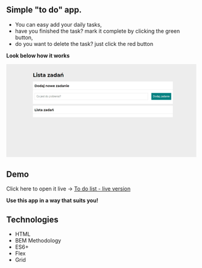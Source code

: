 ## Simple "to do" app.
 - You can easy add your daily tasks,
 - have you finished the task? mark it complete by clicking the green button,
 - do you want to delete the task? just click the red button

**Look below how it works** 

![Simple to-do app.](https://github.com/sweglarz/simpleToDoList/blob/main/images/newreadme.gif)

## Demo
Click here to open it live -> [To do list - live version](https://sweglarz.github.io/simpleToDoList/)

**Use this app in a way that suits you!**

## Technologies 
 - HTML
 - BEM Methodology
 - ES6+
 - Flex
 - Grid
